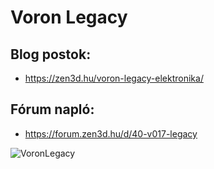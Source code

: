 # Voron Legacy

## Blog postok:

- https://zen3d.hu/voron-legacy-elektronika/

## Fórum napló:

- https://forum.zen3d.hu/d/40-v017-legacy


![VoronLegacy](https://zen3d.hu/wp-content/uploads/2021/05/DSC_36672-700x700.jpg)
